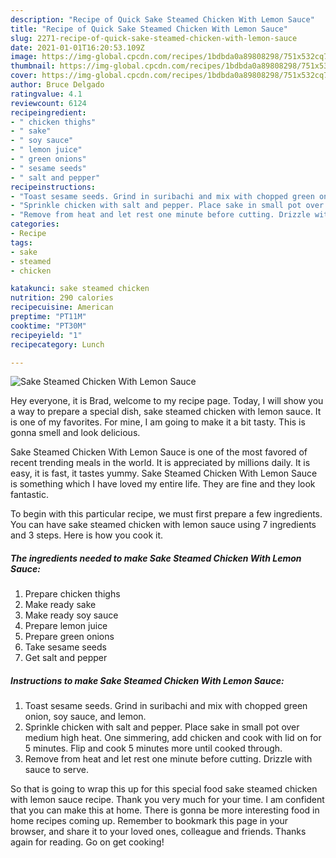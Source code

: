 ```yaml
---
description: "Recipe of Quick Sake Steamed Chicken With Lemon Sauce"
title: "Recipe of Quick Sake Steamed Chicken With Lemon Sauce"
slug: 2271-recipe-of-quick-sake-steamed-chicken-with-lemon-sauce
date: 2021-01-01T16:20:53.109Z
image: https://img-global.cpcdn.com/recipes/1bdbda0a89808298/751x532cq70/sake-steamed-chicken-with-lemon-sauce-recipe-main-photo.jpg
thumbnail: https://img-global.cpcdn.com/recipes/1bdbda0a89808298/751x532cq70/sake-steamed-chicken-with-lemon-sauce-recipe-main-photo.jpg
cover: https://img-global.cpcdn.com/recipes/1bdbda0a89808298/751x532cq70/sake-steamed-chicken-with-lemon-sauce-recipe-main-photo.jpg
author: Bruce Delgado
ratingvalue: 4.1
reviewcount: 6124
recipeingredient:
- " chicken thighs"
- " sake"
- " soy sauce"
- " lemon juice"
- " green onions"
- " sesame seeds"
- " salt and pepper"
recipeinstructions:
- "Toast sesame seeds. Grind in suribachi and mix with chopped green onion, soy sauce, and lemon."
- "Sprinkle chicken with salt and pepper. Place sake in small pot over medium high heat. One simmering, add chicken and cook with lid on for 5 minutes. Flip and cook 5 minutes more until cooked through."
- "Remove from heat and let rest one minute before cutting. Drizzle with sauce to serve."
categories:
- Recipe
tags:
- sake
- steamed
- chicken

katakunci: sake steamed chicken 
nutrition: 290 calories
recipecuisine: American
preptime: "PT11M"
cooktime: "PT30M"
recipeyield: "1"
recipecategory: Lunch

---
```



![Sake Steamed Chicken With Lemon Sauce](https://img-global.cpcdn.com/recipes/1bdbda0a89808298/751x532cq70/sake-steamed-chicken-with-lemon-sauce-recipe-main-photo.jpg)

Hey everyone, it is Brad, welcome to my recipe page. Today, I will show you a way to prepare a special dish, sake steamed chicken with lemon sauce. It is one of my favorites. For mine, I am going to make it a bit tasty. This is gonna smell and look delicious.



Sake Steamed Chicken With Lemon Sauce is one of the most favored of recent trending meals in the world. It is appreciated by millions daily. It is easy, it is fast, it tastes yummy. Sake Steamed Chicken With Lemon Sauce is something which I have loved my entire life. They are fine and they look fantastic.


To begin with this particular recipe, we must first prepare a few ingredients. You can have sake steamed chicken with lemon sauce using 7 ingredients and 3 steps. Here is how you cook it.

<!--inarticleads1-->

##### The ingredients needed to make Sake Steamed Chicken With Lemon Sauce:

1. Prepare  chicken thighs
1. Make ready  sake
1. Make ready  soy sauce
1. Prepare  lemon juice
1. Prepare  green onions
1. Take  sesame seeds
1. Get  salt and pepper




<!--inarticleads2-->

##### Instructions to make Sake Steamed Chicken With Lemon Sauce:

1. Toast sesame seeds. Grind in suribachi and mix with chopped green onion, soy sauce, and lemon.
1. Sprinkle chicken with salt and pepper. Place sake in small pot over medium high heat. One simmering, add chicken and cook with lid on for 5 minutes. Flip and cook 5 minutes more until cooked through.
1. Remove from heat and let rest one minute before cutting. Drizzle with sauce to serve.




So that is going to wrap this up for this special food sake steamed chicken with lemon sauce recipe. Thank you very much for your time. I am confident that you can make this at home. There is gonna be more interesting food in home recipes coming up. Remember to bookmark this page in your browser, and share it to your loved ones, colleague and friends. Thanks again for reading. Go on get cooking!
